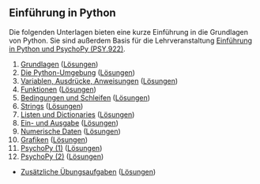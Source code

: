 ## Einführung in Python

Die folgenden Unterlagen bieten eine kurze Einführung in die Grundlagen von Python. Sie sind außerdem Basis für die Lehrveranstaltung [Einführung in Python und PsychoPy (PSY.922)](https://online.uni-graz.at/kfu_online/pl/ui/$ctx/wbLv.wbShowLVDetail?pStpSpNr=805759).

 1. [Grundlagen](https://python-24s-01.netlify.app) ([Lösungen](https://python-24s-01-solutions.netlify.app))
 2. [Die Python-Umgebung](https://python-24s-02.netlify.app) ([Lösungen](https://python-24s-02-solutions.netlify.app))
 3. [Variablen, Ausdrücke, Anweisungen](https://python-24s-03.netlify.app) ([Lösungen](https://python-24s-03-solutions.netlify.app))
 4. [Funktionen](https://python-24s-04.netlify.app) ([Lösungen](https://python-24s-04-solutions.netlify.app))
 5. [Bedingungen und Schleifen](https://python-24s-05.netlify.app) ([Lösungen](https://python-24s-05-solutions.netlify.app))
 6. [Strings](https://python-24s-06.netlify.app) ([Lösungen](https://python-24s-06-solutions.netlify.app))
 7. [Listen und Dictionaries](https://python-24s-07.netlify.app) ([Lösungen](https://python-24s-07-solutions.netlify.app))
 8. [Ein- und Ausgabe](https://python-24s-08.netlify.app) ([Lösungen](https://python-24s-08-solutions.netlify.app))
 9. [Numerische Daten](https://python-24s-09.netlify.app) ([Lösungen](https://python-24s-09-solutions.netlify.app))
10. [Grafiken](https://python-24s-10.netlify.app) ([Lösungen](https://python-24s-10-solutions.netlify.app))
11. [PsychoPy (1)](https://python-24s-11.netlify.app) ([Lösungen](https://python-24s-11-solutions.netlify.app))
12. [PsychoPy (2)](https://python-24s-12.netlify.app/) ([Lösungen](https://python-24s-12-solutions.netlify.app/))

- [Zusätzliche Übungsaufgaben](https://python-24s-a1.netlify.app) ([Lösungen](https://python-24s-a1-solutions.netlify.app))
